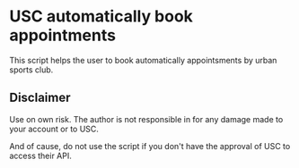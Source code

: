 # USC automatically book appointments

This script helps the user to book automatically appointsments by urban sports club. 

## Disclaimer
Use on own risk. The author is not responsible in for any damage made to your account or to USC. 

And of cause, do not use the script if you don't have the approval of USC to access their API.